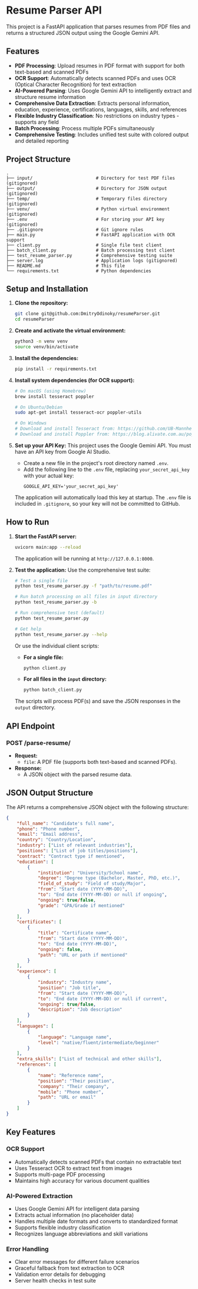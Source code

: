 # Resume Parser API

This project is a FastAPI application that parses resumes from PDF files and returns a structured JSON output using the Google Gemini API.

## Features

-   **PDF Processing**: Upload resumes in PDF format with support for both text-based and scanned PDFs
-   **OCR Support**: Automatically detects scanned PDFs and uses OCR (Optical Character Recognition) for text extraction
-   **AI-Powered Parsing**: Uses Google Gemini API to intelligently extract and structure resume information
-   **Comprehensive Data Extraction**: Extracts personal information, education, experience, certifications, languages, skills, and references
-   **Flexible Industry Classification**: No restrictions on industry types - supports any field
-   **Batch Processing**: Process multiple PDFs simultaneously
-   **Comprehensive Testing**: Includes unified test suite with colored output and detailed reporting

## Project Structure

```
.
├── input/                        # Directory for test PDF files (gitignored)
├── output/                       # Directory for JSON output (gitignored)
├── temp/                         # Temporary files directory (gitignored)
├── venv/                         # Python virtual environment (gitignored)
├── .env                          # For storing your API key (gitignored)
├── .gitignore                    # Git ignore rules
├── main.py                       # FastAPI application with OCR support
├── client.py                     # Single file test client
├── batch_client.py               # Batch processing test client
├── test_resume_parser.py         # Comprehensive testing suite
├── server.log                    # Application logs (gitignored)
├── README.md                     # This file
└── requirements.txt              # Python dependencies
```

## Setup and Installation

1.  **Clone the repository:**
    ```bash
    git clone git@github.com:DmitryOdinoky/resumeParser.git
    cd resumeParser
    ```

2.  **Create and activate the virtual environment:**
    ```bash
    python3 -m venv venv
    source venv/bin/activate
    ```

3.  **Install the dependencies:**
    ```bash
    pip install -r requirements.txt
    ```

4.  **Install system dependencies (for OCR support):**
    ```bash
    # On macOS (using Homebrew)
    brew install tesseract poppler
    
    # On Ubuntu/Debian
    sudo apt-get install tesseract-ocr poppler-utils
    
    # On Windows
    # Download and install Tesseract from: https://github.com/UB-Mannheim/tesseract/wiki
    # Download and install Poppler from: https://blog.alivate.com.au/poppler-windows/
    ```

5.  **Set up your API Key:**
    This project uses the Google Gemini API. You must have an API key from Google AI Studio.

    -   Create a new file in the project's root directory named `.env`.
    -   Add the following line to the `.env` file, replacing `your_secret_api_key` with your actual key:
        ```
        GOOGLE_API_KEY='your_secret_api_key'
        ```
    The application will automatically load this key at startup. The `.env` file is included in `.gitignore`, so your key will not be committed to GitHub.

## How to Run

1.  **Start the FastAPI server:**
    ```bash
    uvicorn main:app --reload
    ```
    The application will be running at `http://127.0.0.1:8000`.

2.  **Test the application:**
    Use the comprehensive test suite:
    
    ```bash
    # Test a single file
    python test_resume_parser.py -f "path/to/resume.pdf"
    
    # Run batch processing on all files in input directory
    python test_resume_parser.py -b
    
    # Run comprehensive test (default)
    python test_resume_parser.py
    
    # Get help
    python test_resume_parser.py --help
    ```
    
    Or use the individual client scripts:

    -   **For a single file:**
        ```bash
        python client.py
        ```
    -   **For all files in the `input` directory:**
        ```bash
        python batch_client.py
        ```
    The scripts will process PDF(s) and save the JSON responses in the `output` directory.

## API Endpoint

### POST /parse-resume/

-   **Request:**
    -   `file`: A PDF file (supports both text-based and scanned PDFs).
-   **Response:**
    -   A JSON object with the parsed resume data.

## JSON Output Structure

The API returns a comprehensive JSON object with the following structure:

```json
{
    "full_name": "Candidate's full name",
    "phone": "Phone number",
    "email": "Email address",
    "country": "Country/Location",
    "industry": ["List of relevant industries"],
    "positions": ["List of job titles/positions"],
    "contract": "Contract type if mentioned",
    "education": [
        {
            "institution": "University/School name",
            "degree": "Degree type (Bachelor, Master, PhD, etc.)",
            "field_of_study": "Field of study/Major",
            "from": "Start date (YYYY-MM-DD)",
            "to": "End date (YYYY-MM-DD) or null if ongoing",
            "ongoing": true/false,
            "grade": "GPA/Grade if mentioned"
        }
    ],
    "certificates": [
        {
            "title": "Certificate name",
            "from": "Start date (YYYY-MM-DD)",
            "to": "End date (YYYY-MM-DD)",
            "ongoing": false,
            "path": "URL or path if mentioned"
        }
    ],
    "experience": [
        {
            "industry": "Industry name",
            "position": "Job title",
            "from": "Start date (YYYY-MM-DD)",
            "to": "End date (YYYY-MM-DD) or null if current",
            "ongoing": true/false,
            "description": "Job description"
        }
    ],
    "languages": [
        {
            "language": "Language name",
            "level": "native/fluent/intermediate/beginner"
        }
    ],
    "extra_skills": ["List of technical and other skills"],
    "references": [
        {
            "name": "Reference name",
            "position": "Their position",
            "company": "Their company",
            "mobile": "Phone number",
            "path": "URL or email"
        }
    ]
}
```

## Key Features

### OCR Support
- Automatically detects scanned PDFs that contain no extractable text
- Uses Tesseract OCR to extract text from images
- Supports multi-page PDF processing
- Maintains high accuracy for various document qualities

### AI-Powered Extraction
- Uses Google Gemini API for intelligent data parsing
- Extracts actual information (no placeholder data)
- Handles multiple date formats and converts to standardized format
- Supports flexible industry classification
- Recognizes language abbreviations and skill variations

### Error Handling
- Clear error messages for different failure scenarios
- Graceful fallback from text extraction to OCR
- Validation error details for debugging
- Server health checks in test suite
